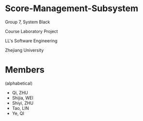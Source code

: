 # Score-Management-Subsystem
Group 7, System Black

Course Laboratory Project

LL's Software Engineering

Zhejiang University

# Members
(alphabetical)
* Qi, ZHU
* Shijia, WEI
* Shiyi, ZHU
* Tao, LIN
* Ye, QI
